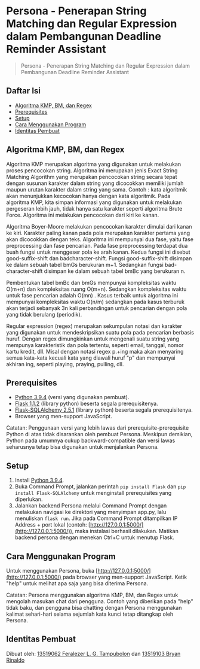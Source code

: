 # Persona - Penerapan String Matching dan Regular Expression dalam Pembangunan Deadline Reminder Assistant
> Persona - Penerapan String Matching dan Regular Expression dalam Pembangunan Deadline Reminder Assistant

## Daftar Isi
* [Algoritma KMP, BM, dan Regex](#algoritma-kmp-bm-dan-regex)
* [Prerequisites](#prerequisites)
* [Setup](#setup)
* [Cara Menggunakan Program](#cara-menggunakan-program)
* [Identitas Pembuat](#identitas-pembuat)

## Algoritma KMP, BM, dan Regex
Algoritma KMP merupakan algoritma yang digunakan untuk melakukan proses pencocokan string. Algoritma ini merupakan jenis Exact String Matching Algorithm yang merupakan pencocokan string secara tepat dengan susunan karakter dalam string yang dicocokkan memiliki jumlah maupun urutan karakter dalam string yang sama. Contoh : kata algoritmik akan menunjukkan kecocokan hanya dengan kata algoritmik. Pada algoritma KMP, kita simpan informasi yang digunakan untuk melakukan pergeseran lebih jauh, tidak hanya satu karakter seperti algoritma Brute Force. Algoritma ini melakukan pencocokan dari kiri ke kanan.

Algoritma Boyer-Moore melakukan pencocokan karakter dimulai dari kanan ke kiri. Karakter paling kanan pada pola merupakan karakter pertama yang akan dicocokkan dengan teks. Algoritma ini mempunyai dua fase, yaitu fase preprocessing dan fase pencarian. Pada fase preprocessing terdapat dua buah fungsi untuk menggeser pola ke arah kanan. Kedua fungsi ini disebut good-suffix-shift dan badcharacter-shift. Fungsi good-suffix-shift disimpan ke dalam sebuah tabel bmGs berukuran m+1. Sedangkan fungsi bad-character-shift disimpan ke dalam sebuah tabel bmBc yang berukuran n.

Pembentukan tabel bmBc dan bmGs mempunyai kompleksitas waktu O(m+n) dan kompleksitas ruang O(m+n). Sedangkan kompleksitas waktu untuk fase pencarian adalah O(mn) . Kasus terbaik untuk algoritma ini mempunyai kompleksitas waktu O(n/m) sedangkan pada kasus terburuk akan terjadi sebanyak 3n kali perbandingan untuk pencarian dengan pola yang tidak berulang (periodik).

Regular expression (regex) merupakan sekumpulan notasi dan karakter yang digunakan untuk mendeskripsikan suatu pola pada pencarian berbasis huruf. Dengan regex dimungkinkan untuk mengenali suatu string yang mempunya karakteristik dan pola tertentu, seperti email, tanggal, nomor kartu kredit, dll. Misal dengan notasi regex p.+ing maka akan menyaring semua kata-kata kecuali kata yang diawali huruf "p" dan mempunyai akhiran ing, seperti playing, praying, pulling, dll.

## Prerequisites
* [Python 3.9.4](https://www.python.org/downloads/release/python-394/) (versi yang digunakan pembuat).
* [Flask 1.1.2](https://pypi.org/project/Flask/) (library python) beserta segala prerequisitenya.
* [Flask-SQLAlchemy 2.5.1](https://pypi.org/project/Flask-SQLAlchemy/) (library python) beserta segala prerequisitenya.
* Browser yang men-support JavaScript.

Catatan: Penggunaan versi yang lebih lawas dari prerequisite-prerequisite Python di atas tidak disarankan oleh pembuat Persona. Meskipun demikian, Python pada umumnya cukup backward-compatible dan versi lawas seharusnya tetap bisa digunakan untuk menjalankan Persona.

## Setup
1. Install [Python 3.9.4](https://www.python.org/downloads/release/python-394/).
2. Buka Command Prompt, jalankan perintah `pip install Flask` dan `pip install Flask-SQLAlchemy` untuk menginstall prerequisites yang diperlukan.
3. Jalankan backend Persona melalui Command Prompt dengan melakukan navigasi ke direktori yang menyimpan app.py, lalu menuliskan `flask run`. Jika pada Command Prompt ditampilkan IP Address + port lokal (contoh: [http://127.0.0.1:5000/](http://127.0.0.1:5000/)), maka instalasi berhasil dilakukan. Matikan backend persona dengan menekan Ctrl+C untuk menutup Flask.

## Cara Menggunakan Program
Untuk menggunakan Persona, buka [http://127.0.0.1:5000/](http://127.0.0.1:5000/) pada browser yang men-support JavaScript. Ketik "help" untuk melihat apa saja yang bisa diterima Persona.

Catatan: Persona menggunakan algoritma KMP, BM, dan Regex untuk mengolah masukan chat dari pengguna. Contoh yang diberikan pada "help" tidak baku, dan pengguna bisa chatting dengan Persona menggunakan kalimat sehari-hari selama sejumlah kata kunci tetap ditangkap oleh Persona.

## Identitas Pembuat
Dibuat oleh: [13519062 Feralezer L. G. Tampubolon](https://github.com/felagorn) dan [13519103 Bryan Rinaldo](https://github.com/bryanrinaldoo)